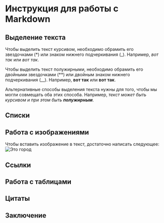 # Инструкция для работы с Markdown

## Выделение текста
Чтобы выделить текст курсивом, необходимо обрамить его звездочками (*) или знаком нижнего подчеркивания (_). Например, *вот так* или _вот так_.

Чтобы выделить текст полужирными, необходимо обрамить его двойными звездочками (**) или двойным знаком нижнего подчеркивания (__). Например, **вот так** или __вот так__.

Альтернативные способы выделения текста нужны для того, чтобы мы могли совмещать оба этих способа. Например, _текст может быть курсивом и при этом быть **полужирным**_.

## Списки

## Работа с изображениями
Чтобы вставить изображение в текст, достаточно написать следующее: ![Это город](город.png)

## Ссылки

## Работа с таблицами

## Цитаты

## Заключение
